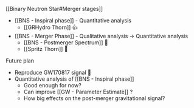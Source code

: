 [[Binary Neutron Star#Merger stages]]
- [[BNS - Inspiral phase]] - Quantitative analysis
	- [[GRHydro Thorn]] 👍
- [[BNS - Merger Phase]] - Qualitative analysis -> Quantitative analysis
	- [[BNS - Postmerger Spectrum]] 🤩
	- [[Spritz Thorn]] 🙏

Future plan
- Reproduce GW170817 signal 💪
- Quantitative analysis of [[BNS - Inspiral phase]]
	- Good enough for now?
	- Can improve [[GW - Parameter Estimate]] ?
	- How big effects on the post-merger gravitational signal?

